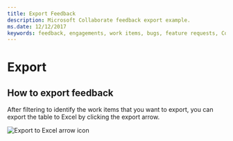 ```yaml
---
title: Export Feedback
description: Microsoft Collaborate feedback export example. 
ms.date: 12/12/2017
keywords: feedback, engagements, work items, bugs, feature requests, Collaborate permissions, Microsoft Connect, SysDev Bug, Dev Center bugs 
---
```


# Export

## How to export feedback

After filtering to identify the work items that you want to export, you can export the table to Excel by clicking the export arrow.

![Export to Excel arrow icon](images/export-to-excel.png)
